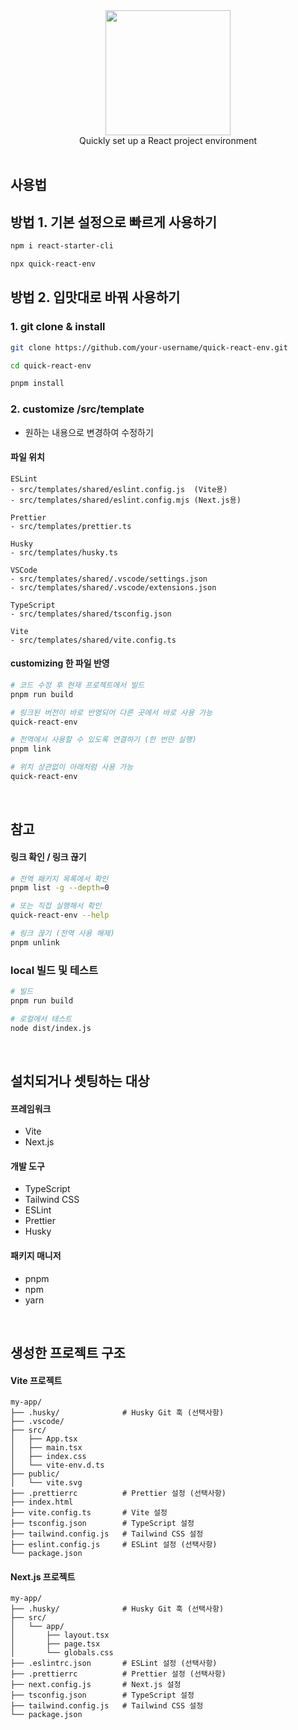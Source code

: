<div align="center">
  <img src="public/logo.png" height="200">
  <div>Quickly set up a React project environment</div>
</div>

<br/>

## 사용법

## 방법 1. 기본 설정으로 빠르게 사용하기

```bash
npm i react-starter-cli

npx quick-react-env
```

## 방법 2. 입맛대로 바꿔 사용하기

### 1. git clone & install

```bash
git clone https://github.com/your-username/quick-react-env.git

cd quick-react-env

pnpm install
```

### 2. customize /src/template

- 원하는 내용으로 변경하여 수정하기

#### 파일 위치 
```
ESLint
- src/templates/shared/eslint.config.js  (Vite용)
- src/templates/shared/eslint.config.mjs (Next.js용)

Prettier
- src/templates/prettier.ts

Husky
- src/templates/husky.ts

VSCode
- src/templates/shared/.vscode/settings.json
- src/templates/shared/.vscode/extensions.json

TypeScript
- src/templates/shared/tsconfig.json

Vite
- src/templates/shared/vite.config.ts
```

#### customizing 한 파일 반영

```bash
# 코드 수정 후 현재 프로젝트에서 빌드
pnpm run build

# 링크된 버전이 바로 반영되어 다른 곳에서 바로 사용 가능
quick-react-env

# 전역에서 사용할 수 있도록 연결하기 (한 번만 실행)
pnpm link

# 위치 상관없이 아래처럼 사용 가능
quick-react-env
```

<br />

## 참고  

#### 링크 확인 / 링크 끊기

```bash
# 전역 패키지 목록에서 확인
pnpm list -g --depth=0

# 또는 직접 실행해서 확인
quick-react-env --help

# 링크 끊기 (전역 사용 해제)
pnpm unlink
```

<!-- ### 5. npm에 배포

```bash
# (필수) package.json version update
npm login
npm publish
``` -->


### local 빌드 및 테스트

```bash
# 빌드
pnpm run build

# 로컬에서 테스트
node dist/index.js
```

<br />

## 설치되거나 셋팅하는 대상

#### 프레임워크

- Vite
- Next.js

#### 개발 도구

- TypeScript
- Tailwind CSS
- ESLint
- Prettier
- Husky

#### 패키지 매니저

- pnpm
- npm
- yarn

<br />

## 생성한 프로젝트 구조

#### Vite 프로젝트

```
my-app/
├── .husky/              # Husky Git 훅 (선택사항)
├── .vscode/
├── src/
│   ├── App.tsx
│   ├── main.tsx
│   ├── index.css
│   └── vite-env.d.ts
├── public/
│   └── vite.svg
├── .prettierrc          # Prettier 설정 (선택사항)
├── index.html
├── vite.config.ts       # Vite 설정
├── tsconfig.json        # TypeScript 설정
├── tailwind.config.js   # Tailwind CSS 설정
├── eslint.config.js     # ESLint 설정 (선택사항)
└── package.json
```

#### Next.js 프로젝트

```
my-app/
├── .husky/              # Husky Git 훅 (선택사항)
├── src/
│   └── app/
│       ├── layout.tsx
│       ├── page.tsx
│       └── globals.css
├── .eslintrc.json       # ESLint 설정 (선택사항)
├── .prettierrc          # Prettier 설정 (선택사항)
├── next.config.js       # Next.js 설정
├── tsconfig.json        # TypeScript 설정
├── tailwind.config.js   # Tailwind CSS 설정
└── package.json
```
